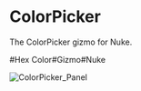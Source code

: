 # ColorPicker
The ColorPicker gizmo for Nuke.

#Hex Color#Gizmo#Nuke

![ColorPicker_Panel](https://user-images.githubusercontent.com/33220975/170028052-6f68a47c-bfb4-449f-9dcb-c957a7ca73d2.png)

